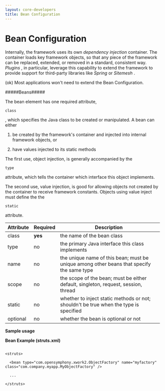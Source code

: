 ```yaml
---
layout: core-developers
title: Bean Configuration
---
```


# Bean Configuration

Internally, the framework uses its own _dependency injection_  container\. The container loads key framework objects, so that any piece of the framework can be replaced, extended, or removed in a standard, consistent way\. _Plugins_ , in particular, leverage this capability to extend the framework to provide support for third\-party libraries like _Spring_  or _Sitemesh_ \.  

 (ok)  Most applications won't need to extend the Bean Configuration\. 

#####Beans#####

The bean element has one required attribute, 

~~~~~~~
class
~~~~~~~
, which specifies the Java class to be created or manipulated\.  A bean can either 

1. be created by the framework's container and injected into internal framework objects, or

2. have values injected to its static methods

The first use, object injection, is generally accompanied by the 

~~~~~~~
type
~~~~~~~
 attribute, which tells the container which interface this object implements\.  

The second use, value injection, is good for allowing objects not created by the container to receive framework constants\. Objects using value inject must define the  the 

~~~~~~~
static
~~~~~~~
 attribute\.

| Attribute | Required | Description |
|-----------|----------|-------------|
| class |**yes**| the name of the bean class |
| type | no | the primary Java interface this class implements |
| name | no | the unique name of this bean; must be unique among other beans that specify the same type|
| scope | no | the scope of the bean; must be either default, singleton, request, session, thread|
| static | no | whether to inject static methods or not; shouldn't be true when the type is specified |
| optional | no | whether the bean is optional or not |

__Sample usage__

**Bean Example (struts\.xml)**


~~~~~~~

<struts>

  <bean type="com.opensymphony.xwork2.ObjectFactory" name="myfactory" class="com.company.myapp.MyObjectFactory" />
  
  ... 

</struts>

~~~~~~~